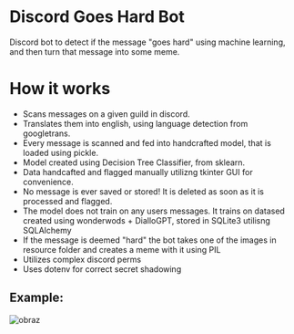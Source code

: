 # Discord Goes Hard Bot
Discord bot to detect if the message "goes hard" using machine learning, and then turn that message into some meme.
# How it works
* Scans messages on a given guild in discord.
* Translates them into english, using language detection from googletrans.
* Every message is scanned and fed into handcrafted model, that is loaded using pickle.
* Model created using Decision Tree Classifier, from sklearn.
* Data handcafted and flagged manually utilizng tkinter GUI for convenience.
* No message is ever saved or stored! It is deleted as soon as it is processed and flagged.
* The model does not train on any users messages. It trains on datased created using wonderwods + DialloGPT, stored in SQLite3 utilisng SQLAlchemy
* If the message is deemed "hard" the bot takes one of the images in resource folder and creates a meme with it using PIL
* Utilizes complex discord perms
* Uses dotenv for correct secret shadowing
## Example:
![obraz](https://github.com/coolka1234/Discord-Goes-Hard-Bot/assets/88340455/e706a20a-d082-4083-8880-660bd6ea7b73)
